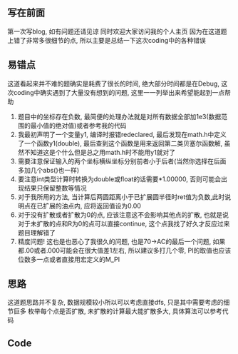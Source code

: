 ## 写在前面
第一次写blog, 如有问题还请见谅
同时欢迎大家访问我的<a herf="http://monkey-hyx.tech">个人主页</a>
因为在这道题上错了非常多很细节的点, 所以主要是总结一下这次coding中的各种错误

## 易错点
这道看起来并不难的题确实是耗费了很长的时间, 绝大部分时间都是在Debug, 这次coding中确实遇到了大量没有想到的问题, 这里一一列举出来希望能起到一点帮助
1. 题目中的坐标存在负数, 最简便的处理办法就是对所有数据全部加1e3(数据范围的最小值的绝对值)或者参考我的代码
2. 我最初声明了一个变量y1, 编译时报错redeclared, 最后发现在math.h中定义了一个函数y1(double), 最后查到这个函数是用来返回第二类贝塞尔函数解, 虽然不知道这是个什么但是总之用math.h时不能用y1就对了
3. 需要注意保证输入的两个坐标横纵坐标分别前者小于后者(当然你选择在后面多加几个abs()也一样)
4. 要注意int类型计算时转换为double或float的话需要*1.00000, 否则可能会出现结果只保留整数等情况
5. 对于我所用的方法, 当计算后两圆距离小于已扩展圆半径时ret值为负数,此时说明点在已扩展的油点内, 应将返回值设为0.00
6. 对于没有扩散或者扩散为0的点, 应该注意这不会影响其他点的扩散, 也就是说对于未扩散的点和R为0的点可以直接continue, 这个点我找了好久才反应过来题目理解错了
7. 精度问题! 这也是也恶心了我很久的问题, 也是70->AC的最后一个问题, 如果都.00或者.000可能会在很大值差1左右, 所以建议多打几个零, PI的取值也应该位数多一点或者直接用宏定义的M_PI

## 思路
这道题思路并不复杂, 数据规模较小所以可以考虑直接dfs, 只是其中需要考虑的细节巨多
枚举每个点是否扩散, 未扩散的计算最大能扩散多大, 具体算法可以参考代码

## Code
